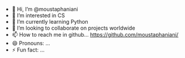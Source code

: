 - 👋 Hi, I’m @moustaphaniani
- 👀 I’m interested in CS
- 🌱 I’m currently learning Python
- 💞️ I’m looking to collaborate on projects worldwide
- 📫 How to reach me in github... https://github.com/moustaphaniani/
- 😄 Pronouns: ...
- ⚡ Fun fact: ...

<!---
moustaphaniani/moustaphaniani is a ✨ special ✨ repository because its `README.md` (this file) appears on your GitHub profile.
You can click the Preview link to take a look at your changes.
--->
